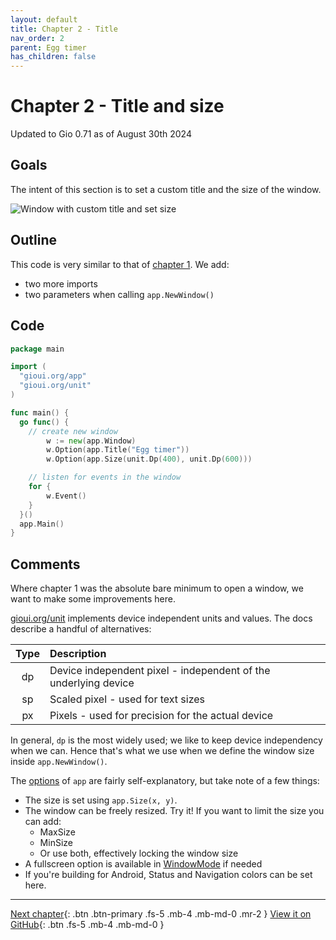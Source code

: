```yaml
---
layout: default
title: Chapter 2 - Title
nav_order: 2
parent: Egg timer
has_children: false
---
```


# Chapter 2 - Title and size

Updated to Gio 0.71 as of August 30th 2024

## Goals

The intent of this section is to set a custom title and the size of the window.

![Window with custom title and set size](02_title_and_size.png)

## Outline

This code is very similar to that of [chapter 1](01_empty_window.md). We add:

- two more imports
- two parameters when calling `app.NewWindow()`

## Code

```go
package main

import (
  "gioui.org/app"
  "gioui.org/unit"
)

func main() {
  go func() {
    // create new window
		w := new(app.Window)
		w.Option(app.Title("Egg timer"))
		w.Option(app.Size(unit.Dp(400), unit.Dp(600)))

    // listen for events in the window
    for {
        w.Event()
    }
  }()
  app.Main()
}
```

## Comments

Where chapter 1 was the absolute bare minimum to open a window, we want to make some improvements here.

[gioui.org/unit](https://pkg.go.dev/gioui.org/unit) implements device independent units and values. The docs describe a handful of alternatives:

| Type | Description                                                     |
| :--: | :-------------------------------------------------------------- |
|  dp  | Device independent pixel - independent of the underlying device |
|  sp  | Scaled pixel - used for text sizes                              |
|  px  | Pixels - used for precision for the actual device               |

In general, `dp` is the most widely used; we like to keep device independency when we can. Hence that's what we use when we define the window size inside `app.NewWindow()`.

The [options](https://pkg.go.dev/gioui.org/app#Option) of `app` are fairly self-explanatory, but take note of a few things:

- The size is set using `app.Size(x, y)`.
- The window can be freely resized. Try it! If you want to limit the size you can add:
  - MaxSize
  - MinSize
  - Or use both, effectively locking the window size
- A fullscreen option is available in [WindowMode](https://pkg.go.dev/gioui.org/app#WindowMode) if needed
- If you're building for Android, Status and Navigation colors can be set here.

---

[Next chapter](03_button.md){: .btn .btn-primary .fs-5 .mb-4 .mb-md-0 .mr-2 }
[View it on GitHub](https://github.com/jonegil/gui-with-gio/tree/main/egg_timer){: .btn .fs-5 .mb-4 .mb-md-0 }
